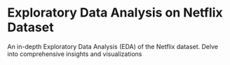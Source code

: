 # Exploratory Data Analysis on Netflix Dataset

 An in-depth Exploratory Data Analysis (EDA) of the Netflix dataset. Delve into comprehensive insights and visualizations
